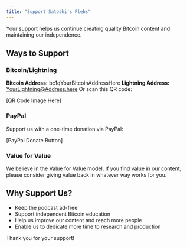 ```yaml
---
title: "Support Satoshi's Plebs"
---
```


Your support helps us continue creating quality Bitcoin content and maintaining our independence.

## Ways to Support

### Bitcoin/Lightning

**Bitcoin Address:**
bc1qYourBitcoinAddressHere
**Lightning Address:**
YourLightning@Address.here
Or scan this QR code:

[QR Code Image Here]

### PayPal

Support us with a one-time donation via PayPal:

[PayPal Donate Button]

### Value for Value

We believe in the Value for Value model. If you find value in our content, please consider giving value back in whatever way works for you.

## Why Support Us?

- Keep the podcast ad-free
- Support independent Bitcoin education
- Help us improve our content and reach more people
- Enable us to dedicate more time to research and production

Thank you for your support!
